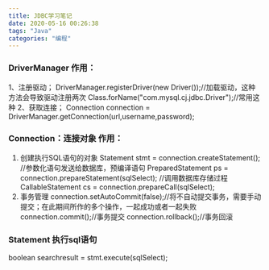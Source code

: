 ```yaml
---
title: JDBC学习笔记
date: 2020-05-16 00:26:38
tags: "Java"
categories: "编程"
---
```

### DriverManager 作用：
1、注册驱动；
DriverManager.registerDriver(new Driver());//加载驱动，这种方法会导致驱动注册两次
Class.forName("com.mysql.cj.jdbc.Driver");//常用这种
2、获取连接；
Connection connection = DriverManager.getConnection(url,username,password);

### Connection：连接对象 作用：
1. 创建执行SQL语句的对象
Statement stmt = connection.createStatement();
//参数化语句发送给数据库，预编译语句
PreparedStatement ps = connection.prepareStatement(sqlSelect);
//调用数据库存储过程
CallableStatement cs = connection.prepareCall(sqlSelect);
2. 事务管理
connection.setAutoCommit(false);//将不自动提交事务，需要手动提交；在此期间所作的多个操作，一起成功或者一起失败
connection.commit();//事务提交
connection.rollback();//事务回滚

### Statement 执行sql语句
boolean searchresult = stmt.execute(sqlSelect);